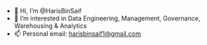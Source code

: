 - 👋 Hi, I’m @HarisBinSaif
- 👀 I’m interested in Data Engineering, Management, Governance, Warehousing & Analytics
- 📫 Personal email: harisbinsaif1@gmail.com

<!---
HarisBinSaif/HarisBinSaif is a ✨ special ✨ repository because its `README.md` (this file) appears on your GitHub profile.
You can click the Preview link to take a look at your changes.
--->
